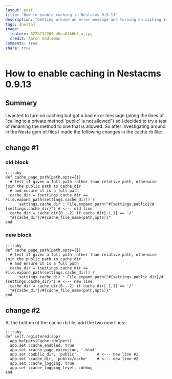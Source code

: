 ```yaml
---
layout: post
title: "How to enable caching in Nestacms 0.9.13"
description: "Getting around an error message and turning on caching in Nesta 0.9.13"
tags: [nesta]
image:
  feature: 8273732260_46ea8166b3_o.jpg
  credit: Aaron Addleman
comments: true
share: true
---
```


# How to enable caching in Nestacms 0.9.13

## Summary

I wanted to turn on caching but got a bad error message (along the lines of "calling to a private method 'public' is not allowed") so I decided to try a test of renaming the method to one that is allowed. So after investigating around in the Nesta gem of files I made the following changes in the cache.rb file:

## change #1

### old block

    :::ruby
    def cache_page_path(path,opts={})
      # test if given a full path rather than relative path, otherwise join the public path to cache_dir 
      # and ensure it is a full path
      cache_dir = (settings.cache_dir == File.expand_path(settings.cache_dir)) ? 
          settings.cache_dir : File.expand_path("#{settings.public}/#{settings.cache_dir}") # <--- old line
      cache_dir = cache_dir[0..-2] if cache_dir[-1,1] == '/'
      "#{cache_dir}/#{cache_file_name(path,opts)}"
    end

### new block

    :::ruby
    def cache_page_path(path,opts={})
      # test if given a full path rather than relative path, otherwise join the public path to cache_dir 
      # and ensure it is a full path
      cache_dir = (settings.cache_dir == File.expand_path(settings.cache_dir)) ? 
          settings.cache_dir : File.expand_path("#{settings.public_dir}/#{settings.cache_dir}") # <--- new line
      cache_dir = cache_dir[0..-2] if cache_dir[-1,1] == '/'
      "#{cache_dir}/#{cache_file_name(path,opts)}"
    end


## change #2

At the bottom of the cache.rb file, add the two new lines:

    :::ruby
    def self.registered(app)
      app.helpers(Cache::Helpers)
      app.set :cache_enabled, true
      app.set :cache_page_extension, '.html'
      app.set :public_dir, 'public'         # <--- new line #1
      app.set :cache_dir, 'public/cache'    # <--- new line #2
      app.set :cache_logging, true
      app.set :cache_logging_level, :debug
    end
